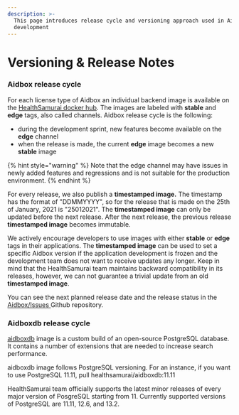 ```yaml
---
description: >-
  This page introduces release cycle and versioning approach used in Aidbox
  development
---
```


# Versioning & Release Notes

### Aidbox release cycle

For each license type of Aidbox an individual backend image is available on the [HealthSamurai docker hub](https://hub.docker.com/u/healthsamurai). The images are labeled with **stable** and **edge** tags, also called channels. Aidbox release cycle is the following: 

* during the development sprint, new features become available on the **edge** channel
* when the release is made, the current **edge** image becomes a new **stable** image 

{% hint style="warning" %}
Note that the edge channel may have issues in newly added features and regressions and is not suitable for the production environment.
{% endhint %}

For every release, we also publish a **timestamped image.**  The timestamp has the format of "DDMMYYYY", so for the release that is made on the 25th of January, 2021 is "25012021". The **timestamped image** can only be updated before the next release. After the next release, the previous release **timestamped image** becomes immutable.

We actively encourage developers to use images with either **stable** or **edge** tags in their applications. The **timestamped image** can be used to set a specific Aidbox version if the application development is frozen and the development team does not want to receive updates any longer. Keep in mind that the HealthSamurai team maintains backward compatibility in its releases, however, we can not guarantee a trivial update from an old **timestamped image**.

You can see the next planned release date and the release status in the [Aidbox/Issues ](https://github.com/Aidbox/Issues/projects)Github repository.

### Aidboxdb release cycle

[aidboxdb](https://hub.docker.com/r/healthsamurai/aidboxdb/tags?page=1&ordering=last_updated) image is a custom build of an open-source PostgreSQL database. It contains a number of extensions that are needed to increase search performance.

aidboxdb image follows PostgreSQL versioning. For an instance, if you want to use PostgreSQL 11.11, pull healthsamurai/aidboxdb:11.11

HealthSamurai team officially supports the latest minor releases of every major version of PosgreSQL starting from 11. Currently supported versions of PostgreSQL are 11.11, 12.6, and 13.2.

